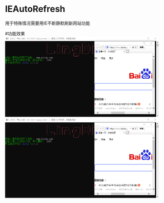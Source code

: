 # IEAutoRefresh
用于特殊情况需要用IE不断静默刷新网站功能

#功能效果
![contents](https://github.com/LingDian2019/IEAutoRefresh/raw/master/resource/动画.gif)
![image](https://github.com/LingDian2019/IEAutoRefresh/blob/main/resource/%E5%8A%A8%E7%94%BB.gif)
